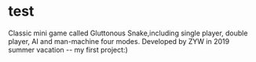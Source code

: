 # test
Classic mini game called Gluttonous Snake,including single player, double player, AI and man-machine four modes.
Developed by ZYW in 2019 summer vacation -- my first project:)
